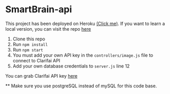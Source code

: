 # SmartBrain-api
This project has been deployed on Heroku [(Click me)](https://smart-brain-cjs.herokuapp.com/). If you want to learn a local version, you can visit
the repo [here](https://github.com/Trevorchenmsu/React-based_Full_Stack_Web_Application_Integrated_with_Face_Recognition)

1. Clone this repo
2. Run `npm install`
3. Run `npm start`
4. You must add your own API key in the `controllers/image.js` file to connect to Clarifai API
5. Add your own database credentials to `server.js` line 12

You can grab Clarifai API key [here](https://www.clarifai.com/)

** Make sure you use postgreSQL instead of mySQL for this code base.
